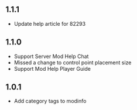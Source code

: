 ## 1.1.1

- Update help article for 82293

## 1.1.0

- Support Server Mod Help Chat
- Missed a change to control point placement size
- Support Mod Help Player Guide

## 1.0.1

- Add category tags to modinfo
